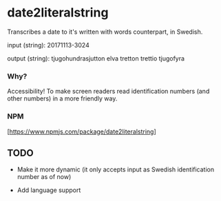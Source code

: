 # date2literalstring
Transcribes a date to it's written with words counterpart, in Swedish.

input (string): 20171113-3024

output (string): tjugohundrasjutton elva tretton trettio tjugofyra

### Why? 
Accessibility! To make screen readers read identification numbers (and other numbers) in a more friendly way.

### NPM
[https://www.npmjs.com/package/date2literalstring]

## TODO

* Make it more dynamic (it only accepts input as Swedish identification number as of now)

* Add language support
